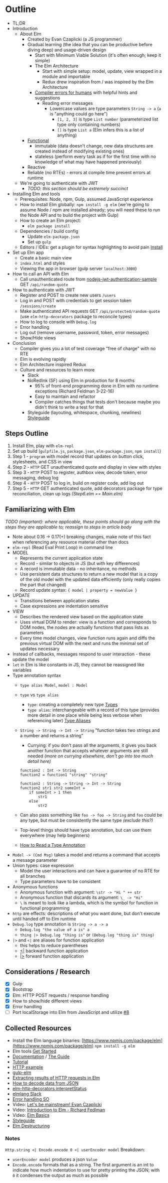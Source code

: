 # Outline

- TL;DR
- Introduction
    - About Elm
        - Created by Evan Czaplicki (a JS programmer)
        - Gradual learning (the idea that you can be productive before diving deep) and usage-driven design
            - Start with Minimum Viable Solution (it's often enough; keep it simple)
            - The Elm Architecture
                - Start with simple setup: model, update, view wrapped in a module and importable 
                - Redux drew inspiration from / was inspired by the Elm Architecture
            - [Compiler errors for humans](http://elm-lang.org/blog/compiler-errors-for-humans) with helpful hints and suggestions
                - Reading error messages
                    - Lowercase values are type parameters `String -> a` (`a` is "anything could go here")
                        - `[1, 2, 3]` is type `List number` (parameterized list type only containing numbers)
                        - `[]` is type `List a` (Elm infers this is a list of anything)
        - [Functional](https://www.smashingmagazine.com/2014/07/dont-be-scared-of-functional-programming/)
            - immutable (data doesn't change, new data structures are created instead of modifying existing ones)
            - stateless (perform every task as if for the first time with no knowledge of what may have happened previously)
        - Reactive                
        - Reliable (no RTEs) - errors at compile time prevent errors at runtime  
    - We're going to authenticate with JWT
        - _TODO: this section should be extremely succinct_
- Installing Elm and tools
    - Prerequisites: Node, npm, Gulp, assumed JavaScript experience
    - How to install Elm globally: `npm install -g elm` (we're going to assume Node / npm are installed already; you will need these to run the Node API and to build the project with Gulp) 
    - How to create an Elm project: 
        - `elm package install`
    - Dependencies / build config
        - Update `elm-package.json`
        - Set up `gulp`
    - Editors / IDEs: get a plugin for syntax highlighting to avoid pain [Install](http://elm-lang.org/install)    
- Set up Elm app
    - Create a basic main view
    - `index.html` and styles
    - Viewing the app in browser (gulp server `localhost:3000`)
- How to call an API with Elm
    - Call unauthenticated route from [nodejs-jwt-authentication-sample](https://github.com/auth0-blog/nodejs-jwt-authentication-sample) GET `/api/random-quote`
- How to authenticate with JWT
    - Register and POST to create new users `/users`
    - Log in and POST with credentials to get session token `/sessions/create`
    - Make authenticated API requests GET `/api/protected/random-quote` (use `elm-http-decorators` package to reconcile types)
    - How to log to console with `Debug.log`
    - Error handling
    - Log out (remove username, password, token, error messages)
    - Show/Hide views
- Conclusion
    - Compiler gives you a lot of test coverage "free of charge" with no RTE
    - Elm is evolving rapidly
    - Elm Architecture inspired Redux
    - Culture and resources to learn more
        - Slack  
        - NoRedInk (SF) using Elm in production for 8 months
            - 95% of front-end programming done in Elm with no runtime exceptions (Richard Feldman 3-22-16)
            - Easy to maintain and refactor
            - Compiler catches things that tests don't because maybe you didn't think to write a test for that
        - Styleguide (layouting, whitespace, chunking, newlines) [Styleguide](http://elm-lang.org/docs/style-guide) 

## Steps Outline

1. Install Elm, play with `elm-repl`
2. Set up build (`gulpfile.js`, `package.json`, `elm-package.json`, `npm install`)
3. Step 1 - `program` with model record that updates on button click, stylesheets, and CSS in view
4. Step 2 - `HTTP` GET unauthenticated quote and display in view with styles
5. Step 3 - `HTTP` POST to register, authbox view, decode token, error messaging, debug log
6. Step 4 - `HTTP` POST to log in, build on register code, add log out
7. Step 5 - `HTTP` GET authenticated quote, add decorators package for type reconciliation, clean up logs _(Step6.elm == Main.elm)_

## Familiarizing with Elm

_TODO (important): where applicable, these points should go along with the steps they are applicable to; reassign to steps in article body_

- Note about 0.16 -> 0.17(+) breaking changes, make note of this fact when referencing any resource material other than docs
- `elm-repl` (Read Eval Print Loop) in command line
- MODEL 
    - Represents the current application state
    - Record - similar to objects in JS (but with key differences)
    - A record is immutable data - no inheritance, no methods
    - Use persistent data structures to return a new model that is a copy of the old model with the updated data efficiently (only really copies the part that changed)
    - Record update syntax: `{ model | property = newValue }`
- UPDATE 
    - Transitions between application states 
    - Case expressions are indentation sensitive   
- VIEW 
    - Describes the rendered view based on the application state 
    - Uses virtual DOM to render: view is a function and corresponds to DOM nodes, the nodes are actually functions that pass lists as parameters 
    - Every time model changes, view function runs again and diffs the previous virtual DOM with the next and runs the minimal set of updates necessary
- Instead of callbacks, messages respond to user interaction - these update the model
- `let` in Elm is like constants in JS, they cannot be reassigned like variables
- Type annotation syntax 
    - `type alias Model`, `model : Model`
    - `type` vs `type alias`
        - `type`: creating a completely new type [Types](http://guide.elm-lang.org/types/)
        - `type alias`: interchangeable with a record of this type (provides more detail in one place while being less verbose when referencing later) [Type Aliases](http://guide.elm-lang.org/types/type_aliases.html)
    - `String -> String -> Int -> String` "function takes two strings and a number and returns a string"
        - Currying: if you don't pass all the arguments, it gives you back another function that accepts whatever arguments are still needed _(more on currying elsewhere, don't go into too much detail here)_
            
        ```
        function2 : Int -> String
        function2 = function1 "string" "string"

        function2 : String -> String -> Int -> String
        function2 str1 str2 someInt =
            if someInt > 1 then
                str1
            else
                str2
        ``` 
    - Can also pass something like `foo -> foo -> String` and `foo` could be any type, but must be consistently the same type _(exclude this?)_
    - Top-level things should have type annotation, but can use them everywhere (may help beginners) 
    - [How to Read a Type Annotation](https://github.com/elm-guides/elm-for-js/blob/master/How%20to%20Read%20a%20Type%20Annotation.md)
- `Model -> (Cmd Msg)` takes a model and returns a command that accepts a message parameter  
- Union types: case expression 
    - Model the user interactions and can have a guarantee of no RTE for all branches
    - Type parameters have to be consistent
- Anonymous functions 
    - Anonymous function with argument: `\str -> "Hi " ++ str`  
    - Anonymous function that discards its argument: `\_ -> "Hi"` 
    - `\` is meant to look like a lambda, which is the symbol for function in functional programming
- `http` are effects: descriptions of what you want done, but don't execute until handed off to Elm runtime
- `Debug.log` type annotation is `String -> a -> a`
    - `Debug.log "the value of a is" a`
    - `thing |> Debug.log "thing is"` or `(Debug.log "thing is" thing)`   
- `|>` and `<|` are aliases for function application
    - this helps to reduce parentheses
    - [<|](http://package.elm-lang.org/packages/elm-lang/core/4.0.1/Basics#%3C|) backward function application
    - [|>](http://package.elm-lang.org/packages/elm-lang/core/4.0.1/Basics#|%3E) forward function application

## Considerations / Research

- [x] Gulp
- [x] Bootstrap
- [x] Elm: HTTP POST requests / response handling
- [x] How to show/hide different views
- [x] Error handling
- [ ] Port localStorage into Elm from JavaScript and utilize [#8](https://github.com/YiMihi/elm-with-jwt/issues/8)

## Collected Resources

- Install the Elm language binaries: [https://www.npmjs.com/package/elm](https://www.npmjs.com/package/elm) `npm install -g elm`
- Elm tools [Get Started](http://elm-lang.org/get-started)
- [Documentation](http://elm-lang.org/docs) / [The Guide](http://guide.elm-lang.org/)
- [Tutorial](http://www.elm-tutorial.org/en)
- [HTTP example](http://elm-lang.org/examples/http)
- [gulp-elm](https://www.npmjs.com/package/gulp-elm)
- [Extracting results of HTTP requests in Elm](http://stackoverflow.com/questions/35028430/how-to-extract-the-results-of-http-requests-in-elm)
- [How to decode data from JSON](http://stackoverflow.com/questions/32575003/elm-how-to-decode-data-from-json-api)
- [elm-http-decorators interpretStatus](http://package.elm-lang.org/packages/rgrempel/elm-http-decorators/1.0.2/Http-Decorators#interpretStatus)
- [elmlang Slack](http://elmlang.herokuapp.com)
- [Error handling SO](http://stackoverflow.com/questions/37390998/how-can-i-get-the-error-message-out-of-http-error)
- Video: [Let's be mainstream! Evan Czaplicki](https://www.youtube.com/watch?v=oYk8CKH7OhE)
- Video: [Introduction to Elm - Richard Fedlman](https://www.youtube.com/watch?v=zBHB9i8e3Kc)
- Video: [Elm Basics](https://www.youtube.com/watch?v=g48K6ABfRzA)
- [Styleguide](http://elm-lang.org/docs/style-guide)
- [Elm Destructuring](https://gist.github.com/yang-wei/4f563fbf81ff843e8b1e)

### Notes

`Http.string <| Encode.encode 0 <| userEncoder model` Breakdown:

- `userEncoder model` produces a json `Value`
- `Encode.encode` formats that as a string. The first argument is an int to indicate how much indentation to use for pretty printing the JSON; with `0` it condenses the output as much as possible